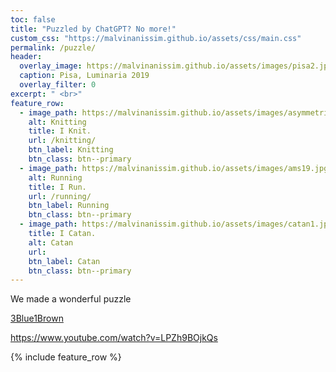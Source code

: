 ```yaml
---
toc: false
title: "Puzzled by ChatGPT? No more!"
custom_css: "https://malvinanissim.github.io/assets/css/main.css"
permalink: /puzzle/
header:
  overlay_image: https://malvinanissim.github.io/assets/images/pisa2.jpg
  caption: Pisa, Luminaria 2019
  overlay_filter: 0
excerpt: " <br>"
feature_row:
  - image_path: https://malvinanissim.github.io/assets/images/asymmetric.jpg
    alt: Knitting
    title: I Knit.
    url: /knitting/
    btn_label: Knitting
    btn_class: btn--primary
  - image_path: https://malvinanissim.github.io/assets/images/ams19.jpg
    alt: Running
    title: I Run.
    url: /running/
    btn_label: Running
    btn_class: btn--primary
  - image_path: https://malvinanissim.github.io/assets/images/catan1.jpg
    title: I Catan.
    alt: Catan
    url: 
    btn_label: Catan
    btn_class: btn--primary
---
```



We made a wonderful puzzle 


[3Blue1Brown](https://www.youtube.com/@3blue1brown)

https://www.youtube.com/watch?v=LPZh9BOjkQs

<div class="grid__wrapper">
  <!-- <h2 id="highlights">Highlights</h2> -->
 {% include feature_row %}
 </div>


